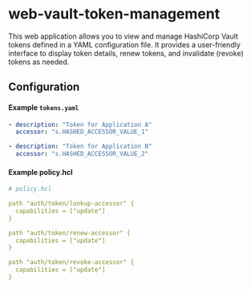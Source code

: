 # web-vault-token-management
This web application allows you to view and manage HashiCorp Vault tokens defined in a YAML configuration file. It provides a user-friendly interface to display token details, renew tokens, and invalidate (revoke) tokens as needed.

## Configuration
#### Example `tokens.yaml`

```yaml
- description: "Token for Application A"
  accessor: "s.HASHED_ACCESSOR_VALUE_1"

- description: "Token for Application B"
  accessor: "s.HASHED_ACCESSOR_VALUE_2"
```

#### Example policy.hcl
```yaml
# policy.hcl

path "auth/token/lookup-accessor" {
  capabilities = ["update"]
}

path "auth/token/renew-accessor" {
  capabilities = ["update"]
}

path "auth/token/revoke-accessor" {
  capabilities = ["update"]
}
```
